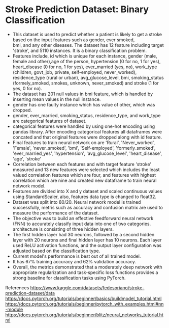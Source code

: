  # Stroke Prediction Dataset: Binary Classification

- This dataset is used to predict whether a patient is likely to get a stroke based on the input features such as gender, ever smoked,  
bmi, and any other diseases. The dataset has 12 feature including target 'stroke', and 5110 instances. It is a binary classification problem.
- Features include, id which is unique for each instance, gender (male, female and other),age of the person, hypertension (0 for no, 1 for yes), heart_disease (0 for no, 1 for yes), ever_married (yes, no), work_type (children, govt_job, private, self-employed, never_worked), residence_type (rural or urban), avg_glucose_level, bmi, smoking_status (formely_smoked, smokes, unknown, never_smoked) and stroke (1 for yes, 0 for no). 
- The dataset has 201 null values in bmi feature, which is handled by inserting mean values in the null instance.
- gender has one faulty instance which has value of other, which was dropped.
- gender, ever_married, smoking_status, residence_type, and work_type are categorical features of dataset.
- categorical features were handled by using one-hot encoding using pandas library. After encoding categorical features all dataframes were concated and that original features were dropped along with id feature.
- Final features to train neural network on are 'Rural', 'Never_worked', 'Female', 'never_smoked', 'bmi', 'Self-employed', 'formerly_smoked', 'ever_married_yes', 'hypertension', 'avg_glucose_level', 'heart_disease', 'age', 'stroke'
- Correlation between each features and with target feature 'stroke' measured and 13 new features were selected which includes the least valued correlation features which are four, and features with highest correlation which are nine and created new dataframe to train neural network model.
- Features are divided into X and y dataset and scaled continuous values using StandardScaler, also, features data type is changed to float32.
- Dataset was split into 80/20. Neural network model is trained successfully, metris such as accuracy and confusion matrix are used to measure the performance of the dataset.
- The objective was to build an effective feedforward neural network (FNN) to accurately classify input data into one of two categories. architecture is consisting of three hidden layers. 
- The first hidden layer had 30 neurons, followed by a second hidden layer with 20 neurons and final hidden layer has 10 neurons. Each layer used ReLU activation functions, and the output layer configuration was adjusted based on the classification type. 
- Current model's performance is best out of all trained model.
- It has 67% training accuracy and 62% validation accuracy.
- Overall, the metrics demonstrated that a moderately deep network with appropriate regularization and task-specific loss functions provides a strong baseline for classification tasks using PyTorch.

References
https://www.kaggle.com/datasets/fedesoriano/stroke-prediction-dataset/data
https://docs.pytorch.org/tutorials/beginner/basics/buildmodel_tutorial.html
https://docs.pytorch.org/tutorials/beginner/pytorch_with_examples.html#nn-module
https://docs.pytorch.org/tutorials/beginner/blitz/neural_networks_tutorial.html
